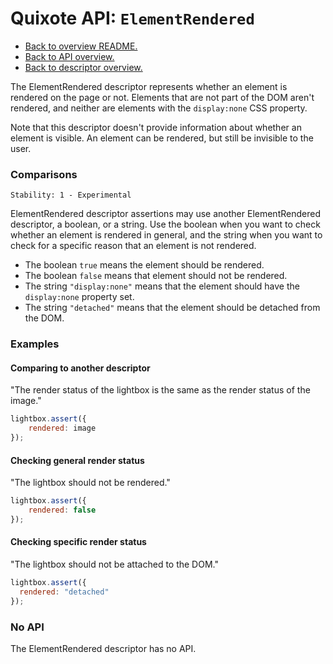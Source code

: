 # Quixote API: `ElementRendered`

* [Back to overview README.](../README.md)
* [Back to API overview.](api.md)
* [Back to descriptor overview.](descriptors.md)

The ElementRendered descriptor represents whether an element is rendered on the page or not. Elements that are not part of the DOM aren't rendered, and neither are elements with the `display:none` CSS property.  

Note that this descriptor doesn't provide information about whether an element is visible. An element can be rendered, but still be invisible to the user.


### Comparisons

```
Stability: 1 - Experimental
```

ElementRendered descriptor assertions may use another ElementRendered descriptor, a boolean, or a string. Use the boolean when you want to check whether an element is rendered in general, and the string when you want to check for a specific reason that an element is not rendered.

* The boolean `true` means the element should be rendered.
* The boolean `false` means that element should not be rendered.
* The string `"display:none"` means that the element should have the `display:none` property set. 
* The string `"detached"` means that the element should be detached from the DOM.


### Examples

#### Comparing to another descriptor

"The render status of the lightbox is the same as the render status of the image."

```javascript
lightbox.assert({
	rendered: image
});
```

#### Checking general render status

"The lightbox should not be rendered."

```javascript
lightbox.assert({
	rendered: false
});
```

#### Checking specific render status
 
"The lightbox should not be attached to the DOM."

```javascript
lightbox.assert({
  rendered: "detached"
});
```

### No API

The ElementRendered descriptor has no API.